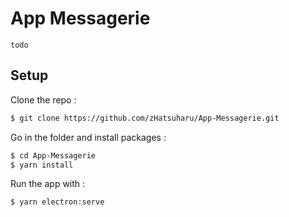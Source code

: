 # App Messagerie

```
todo
```

## Setup
Clone the repo :
```bash
$ git clone https://github.com/zHatsuharu/App-Messagerie.git
```

Go in the folder and install packages :
```bash
$ cd App-Messagerie
$ yarn install
```

Run the app with :
```bash
$ yarn electron:serve
```